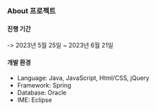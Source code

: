 
### About 프로젝트

#### 진행 기간 
-> 2023년 5월 25일 ~ 2023년 6월 21일

#### 개발 환경 
* Language: Java, JavaScript, Html/CSS, jQuery
*  Framework: Spring
* Database: Oracle
* IME: Eclipse
